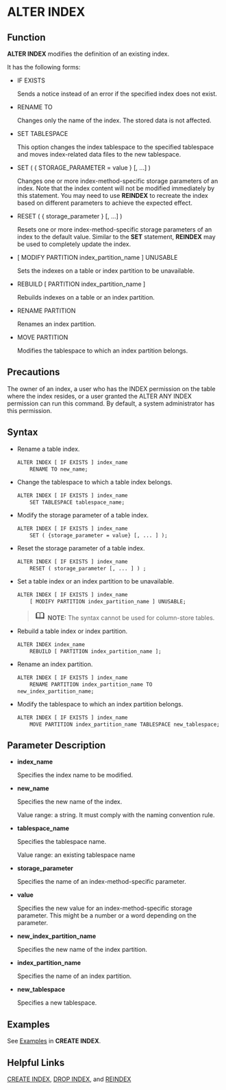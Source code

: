 # ALTER INDEX<a name="EN-US_TOPIC_0289900645"></a>

## Function<a name="en-us_topic_0283137124_en-us_topic_0237122063_en-us_topic_0059778960_sfe4d0517393c4151ab84ea0450924b7c"></a>

**ALTER INDEX**  modifies the definition of an existing index.

It has the following forms:

-   IF EXISTS

    Sends a notice instead of an error if the specified index does not exist.

-   RENAME TO

    Changes only the name of the index. The stored data is not affected.

-   SET TABLESPACE

    This option changes the index tablespace to the specified tablespace and moves index-related data files to the new tablespace.

-   SET \(  \{ STORAGE\_PARAMETER = value  \}  \[, ...\] \)

    Changes one or more index-method-specific storage parameters of an index. Note that the index content will not be modified immediately by this statement. You may need to use  **REINDEX**  to recreate the index based on different parameters to achieve the expected effect.

-   RESET \(  \{ storage\_parameter  \}  \[, ...\] \)

    Resets one or more index-method-specific storage parameters of an index to the default value. Similar to the  **SET**  statement,  **REINDEX**  may be used to completely update the index.

-   \[ MODIFY PARTITION index\_partition\_name  \] UNUSABLE

    Sets the indexes on a table or index partition to be unavailable.

-   REBUILD \[ PARTITION index\_partition\_name \]

    Rebuilds indexes on a table or an index partition.

-   RENAME PARTITION

    Renames an index partition.

-   MOVE PARTITION

    Modifies the tablespace to which an index partition belongs.


## Precautions<a name="en-us_topic_0283137124_en-us_topic_0237122063_en-us_topic_0059778960_s503281b2c63545749248dae8614077e7"></a>

The owner of an index, a user who has the INDEX permission on the table where the index resides, or a user granted the ALTER ANY INDEX permission can run this command. By default, a system administrator has this permission.

## Syntax<a name="en-us_topic_0283137124_en-us_topic_0237122063_en-us_topic_0059778960_sf28f1b42c78e4ae79c9097da9057c429"></a>

-   Rename a table index.

    ```
    ALTER INDEX [ IF EXISTS ] index_name 
        RENAME TO new_name;
    ```


-   Change the tablespace to which a table index belongs.

    ```
    ALTER INDEX [ IF EXISTS ] index_name 
        SET TABLESPACE tablespace_name;
    ```


-   Modify the storage parameter of a table index.

    ```
    ALTER INDEX [ IF EXISTS ] index_name 
        SET ( {storage_parameter = value} [, ... ] );
    ```


-   Reset the storage parameter of a table index.

    ```
    ALTER INDEX [ IF EXISTS ] index_name 
        RESET ( storage_parameter [, ... ] ) ;
    ```


-   Set a table index or an index partition to be unavailable.

    ```
    ALTER INDEX [ IF EXISTS ] index_name 
        [ MODIFY PARTITION index_partition_name ] UNUSABLE;
    ```

    >![](public_sys-resources/icon-note.gif) **NOTE:** 
    >The syntax cannot be used for column-store tables.


-   Rebuild a table index or index partition.

    ```
    ALTER INDEX index_name 
        REBUILD [ PARTITION index_partition_name ];
    ```


-   Rename an index partition.

    ```
    ALTER INDEX [ IF EXISTS ] index_name 
        RENAME PARTITION index_partition_name TO new_index_partition_name;
    ```


-   Modify the tablespace to which an index partition belongs.

    ```
    ALTER INDEX [ IF EXISTS ] index_name 
        MOVE PARTITION index_partition_name TABLESPACE new_tablespace;
    ```


## Parameter Description<a name="en-us_topic_0283137124_en-us_topic_0237122063_en-us_topic_0059778960_sbb551b3820484c06ac91aa80e311e48e"></a>

-   **index\_name**

    Specifies the index name to be modified.

-   **new\_name**

    Specifies the new name of the index.

    Value range: a string. It must comply with the naming convention rule.

-   **tablespace\_name**

    Specifies the tablespace name.

    Value range: an existing tablespace name

-   **storage\_parameter**

    Specifies the name of an index-method-specific parameter.

-   **value**

    Specifies the new value for an index-method-specific storage parameter. This might be a number or a word depending on the parameter.

-   **new\_index\_partition\_name**

    Specifies the new name of the index partition.

-   **index\_partition\_name**

    Specifies the name of an index partition.

-   **new\_tablespace**

    Specifies a new tablespace.


## Examples<a name="en-us_topic_0283137124_en-us_topic_0237122063_en-us_topic_0059778960_sc18e85a8e57649469b874f56ded3847b"></a>

See  [Examples](create-index.md#en-us_topic_0283136578_en-us_topic_0237122106_en-us_topic_0059777455_s985289833081489e9d77c485755bd362)  in  **CREATE INDEX**.

## Helpful Links<a name="en-us_topic_0283137124_en-us_topic_0237122063_en-us_topic_0059778960_sc49c6608f7ca4dd6bfacdb1da044d816"></a>

[CREATE INDEX](create-index.md),  [DROP INDEX](drop-index.md), and  [REINDEX](reindex.md)
